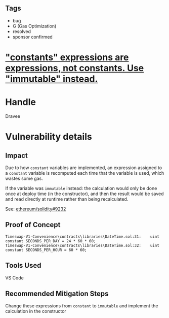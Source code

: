 ## Tags

- bug
- G (Gas Optimization)
- resolved
- sponsor confirmed

# ["constants" expressions are expressions, not constants. Use "immutable" instead.](https://github.com/code-423n4/2022-01-timeswap-findings/issues/62) 

# Handle

Dravee


# Vulnerability details

## Impact  
Due to how `constant` variables are implemented, an expression assigned to a `constant` variable is recomputed each time that the variable is used, which wastes some gas.  
  
If the variable was `immutable` instead: the calculation would only be done once at deploy time (in the constructor), and then the result would be saved and read directly at runtime rather than being recalculated.
  
See: [ethereum/solidity#9232]([https://github.com/ethereum/solidity/issues/9232](https://github.com/ethereum/solidity/issues/9232))  
  
## Proof of Concept  
```  
Timeswap-V1-Convenience\contracts\libraries\DateTime.sol:31:    uint constant SECONDS_PER_DAY = 24 * 60 * 60;
Timeswap-V1-Convenience\contracts\libraries\DateTime.sol:32:    uint constant SECONDS_PER_HOUR = 60 * 60;
```  
  
## Tools Used  
VS Code  
  
## Recommended Mitigation Steps  
Change these expressions from `constant` to `immutable` and implement the calculation in the constructor


